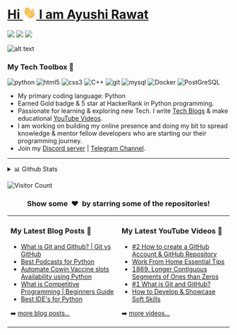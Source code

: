 # [Hi <img src="https://raw.githubusercontent.com/ABSphreak/ABSphreak/master/gifs/Hi.gif" width="30px"> I am Ayushi Rawat](https://ayushirawat.com/)
[<img height="30" src="https://img.shields.io/badge/twitter-%231DA1F2.svg?&style=for-the-badge&logo=twitter&logoColor=white" />][twitter]
[<img height="30" src = "https://img.shields.io/badge/Youtube-%23E4405F.svg?&style=for-the-badge&logo=Youtube&logoColor=white">][Youtube] 
[<img height="30" src="https://img.shields.io/badge/linkedin-blue.svg?&style=for-the-badge&logo=linkedin&logoColor=white" />][LinkedIn]

![alt text](https://github.com/ayushi7rawat/ayushi7rawat/blob/master/cover2.png)


### My Tech Toolbox 🧰

<p align="left">
<img src="https://cdn3.iconfinder.com/data/icons/logos-and-brands-adobe/512/267_Python-512.png" alt="python" width="40" height="40"/> 
<img src="https://upload.wikimedia.org/wikipedia/commons/thumb/6/61/HTML5_logo_and_wordmark.svg/512px-HTML5_logo_and_wordmark.svg.png" alt="html5" height="40"/> 
<img src="https://upload.wikimedia.org/wikipedia/commons/thumb/d/d5/CSS3_logo_and_wordmark.svg/1200px-CSS3_logo_and_wordmark.svg.png" alt="css3" height="40"/> 
<img src="https://i.pinimg.com/originals/99/f8/87/99f887833c475448723d3c9ac16c179b.png" alt="C++" width="40" height="40"/> 
<img src="https://www.vectorlogo.zone/logos/git-scm/git-scm-icon.svg" alt="git" width="40" height="40"/> 
<img src="https://i.pinimg.com/originals/50/f1/58/50f1582a95bdac10f1c3fa295c8b947b.png" alt="mysql" width="40" height="40"/>
<img src="https://cdn3.iconfinder.com/data/icons/logos-and-brands-adobe/512/97_Docker-512.png" alt="Docker" width="40" height="40"/>
<img src="https://upload.wikimedia.org/wikipedia/commons/2/29/Postgresql_elephant.svg" alt="PostGreSQL" width="40" height="40"/>
</p>

 

* My primary coding language: Python
* Earned Gold badge & 5 star at HackerRank in Python programming.
* Passionate for learning & exploring new Tech. I write [Tech Blogs](https://ayushirawat.com/) & make educational [YouTube Videos](https://www.youtube.com/c/AyushiRawat).
* I am working on building my online presence and doing my bit to spread knowledge & mentor fellow developers who are starting our their programming journey.
* Join my [Discord server](https://discord.gg/Qet6kMd) | [Telegram Channel](https://t.me/rawatayushi).
<!--* 🏠 Hogwarts House: Griffindor-->
<!--* If you play Call of Duty- add me: Blackhood@00-->
<!--* I am currently learning Docker-->
<!--* I’m currently working on my portfolio. -->
<!-- * Ask me about anything, I'll be happy to help.-->
<!-- -->
<!--* I'm looking to collaborate on Open source project for Hacktoberfest-->

---

<table><tr><td valign="top" width="50%">

### My Latest Blog Posts 🌱
<!-- BLOG-POST-LIST:START -->
- [What is Git and Github? | Git vs GitHub](https://ayushirawat.com/what-is-git-and-github-or-git-vs-github)
- [Best Podcasts for Python](https://ayushirawat.com/best-podcasts-for-python)
- [Automate Cowin Vaccine slots Availability using Python](https://ayushirawat.com/automate-cowin-vaccine-slots-availablity-using-python)
- [What is Competitive Programming | Beginners Guide](https://ayushirawat.com/what-is-competitive-programming-or-beginners-guide)
- [Best IDE's for Python](https://ayushirawat.com/best-ides-for-python)
<!-- BLOG-POST-LIST:END -->
➡️ [more blog posts...](https://ayushirawat.com/)
</td>
<td valign="top" width="50%">

### My Latest YouTube Videos 🌱
<!-- YOUTUBE:START -->
- [#2 How to create a GitHub Account & GitHub Repository ](https://www.youtube.com/watch?v=SgP6iJe081Y)
- [Work From Home Essential Tips ](https://www.youtube.com/watch?v=3QxJayr9utc)
- [1869. Longer Contiguous Segments of Ones than Zeros ](https://www.youtube.com/watch?v=aer6x0sTA7g)
- [#1 What is Git and GitHub? ](https://www.youtube.com/watch?v=nWIAc-9EFdg)
- [How to Develop & Showcase Soft Skills ](https://www.youtube.com/watch?v=bLcjvkMTRyo)
<!-- YOUTUBE:END -->
➡️ [more videos...](https://www.youtube.com/c/AyushiRawat)
</td>

 <details>
<summary>📊 Github Stats</summary>

<p align="center"> <img src="https://github-readme-stats.vercel.app/api?username=ayushi7rawat&show_icons=true&theme=gotham" alt="Ayushi Rawat | Stats" />

</details>


 ![Visitor Count](https://profile-counter.glitch.me/{ayushi7rawat}/count.svg)


[twitter]: https://twitter.com/ayushi7rawat
[youtube]: https://youtube.com/ayushirawat
[Hashnode]: https://ayushirawat.com
[gmail]: https://gmail.com
[linkedin]: https://www.linkedin.com/in/ayushi7rawat/
[Medium]: https://medium.com/@ayushi7rawat
[Facebook]: https://www.facebook.com/ayushi7rawat

<h3 align="center">Show some &nbsp;❤️&nbsp; by starring some of the repositories!</h3>
